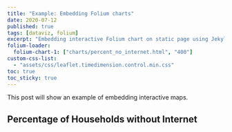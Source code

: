 ```yaml
---
title: "Example: Embedding Folium charts"
date: 2020-07-12
published: true
tags: [dataviz, folium]
excerpt: "Embedding interactive Folium chart on static page using Jekyll."
folium-loader:
  folium-chart-1: ["charts/percent_no_internet.html", "400"]
custom-css-list:
  - "assets/css/leaflet.timedimension.control.min.css"
toc: true
toc_sticky: true
---
```


This post will show an example of embedding interactive maps.

## Percentage of Households without Internet

<div id="folium-chart-1"></div>


